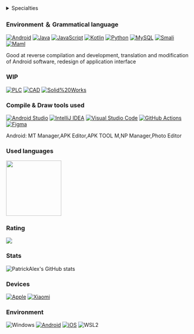 
<details>
  <summary>Specialties</summary>

[![Mechatronics%20design](https://img.shields.io/badge/-Mechatronics%20design-FF3D00?style=flat&logo=Mechatronics%20design&logoColor=white)](#)
[![Automationl](https://img.shields.io/badge/-Automation-90A4AE?style=flat&logo=Automation&logoColor=white)](#)

</details>

### Environment ＆ Grammatical language
[![Android](https://img.shields.io/badge/-Android-3DDC84?style=flat&logo=Android&logoColor=white)](#)
[![Java](https://img.shields.io/badge/java-%23ED8B00.svg?style=flat&logo=openjdk&logoColor=white)](https://www.java.com/)
[![JavaScript](https://img.shields.io/badge/javascript-%23f0dc55.svg?style=flat&logo=javascript&logoColor=black)](https://www.javascript.com/)
[![Kotlin](https://img.shields.io/badge/kotlin-%237F52FF.svg?style=flat&logo=kotlin&logoColor=white)](https://kotlinlang.org/)
[![Python](https://img.shields.io/badge/python-3670A0?style=flat&logo=python&logoColor=ffdd54)](https://www.python.org/)
[![MySQL](https://img.shields.io/badge/mysql-%2300f.svg?style=flat&logo=mysql&logoColor=white)](https://www.mysql.com/)
[![Smali](https://img.shields.io/badge/-Smali-7F52FF?style=flat&logo=Small&logoColor=white)](#)
[![Maml](https://img.shields.io/badge/-Maml-FF8080?style=flat&logo=Small&logoColor=white)](#)

Good at reverse compilation and development, translation and modification of Android software, redesign of application interface

### WIP
[![PLC](https://img.shields.io/badge/-PLC-CE93D8?style=flat&logo=PLC&logoColor=white)](#)
[![CAD](https://img.shields.io/badge/-CAD-FFB74D?style=flat&logo=CAD&logoColor=white)](#)
[![Solid%20Works](https://img.shields.io/badge/-Solid%20Works-FFCA28?style=flat&logo=Solid%20Works&logoColor=white)](#)

### Compile & Draw tools used
[![Android Studio](https://img.shields.io/badge/Android%20Studio-072F41.svg?style=flat&logo=android-studio&logoColor=3DDB83)](https://developer.android.com/studio)
[![IntelliJ IDEA](https://img.shields.io/badge/IntelliJ%20IDEA-000000.svg?style=flat&logo=intellij-idea&logoColor=white)](https://www.jetbrains.com/idea/)
[![Visual Studio Code](https://img.shields.io/badge/Visual%20Studio%20Code-097dcd.svg?style=flat&logo=visual-studio-code&logoColor=white)](https://code.visualstudio.com/)
[![GitHub Actions](https://img.shields.io/badge/Github%20Actions-%23161b22.svg?style=flat&logo=githubactions&logoColor=white)](https://github.com/features/actions)
[![Figma](https://img.shields.io/badge/Figma-000000.svg?style=flat&logo=figma&logoColor=white)](https://www.figma.com/)

Android: MT Manager,APK Editor,APK TOOL M,NP Manager,Photo Editor

### Used languages
 <a href="https://github.com/PatrickAlex2019">
    <img align="center"
         height="150em"
         src="https://github-readme-stats.vercel.app/api/top-langs?username=PatrickAlex2019&show_icons=true&include_all_commits=true&count_private=true&theme=apprentice&hide_border=true&bg_color=0D1117&layout=compact"
    />
 </a>

### Rating
  <a href="https://github.com/PatrickAlex2019">
    <img
      align="center"
      src="https://github-profile-trophy.vercel.app/?username=PatrickAlex2019&theme=onedark&no-frame=true&row=1&&margin-w=20&no-bg=true"/>
  </a>
</a>

### Stats
![PatrickAlex's GitHub stats](https://github-readme-stats.vercel.app/api?username=PatrickAlex2019&show_icons=true&theme=tokyonight)

### Devices
[![Apple](https://img.shields.io/badge/Apple%20iPhone%20-%23000000.svg?style=flat&logo=apple&logoColor=white)](https://www.apple.com/iphone/)
[![Xiaomi](https://img.shields.io/badge/Xiaomi%20-%23ff6e08.svg?style=flat&logo=xiaomi&logoColor=white)](https://www.mi.com/)

### Environment
![Windows](https://img.shields.io/badge/Windows%2011-00BBFF?style=flat&logo=Windows&logoColor=ffffff)
[![Android](https://img.shields.io/badge/Android-3aab58?style=flat&logo=android&logoColor=white)](https://www.android.com/)
[![iOS](https://img.shields.io/badge/iOS-000000?style=flat&logo=ios&logoColor=white)](https://www.apple.com/ios/)
![WSL2](https://img.shields.io/badge/Ubuntu%2022%2e04-dd4814?style=flat&logo=ubuntu&logoColor=ffffff)
